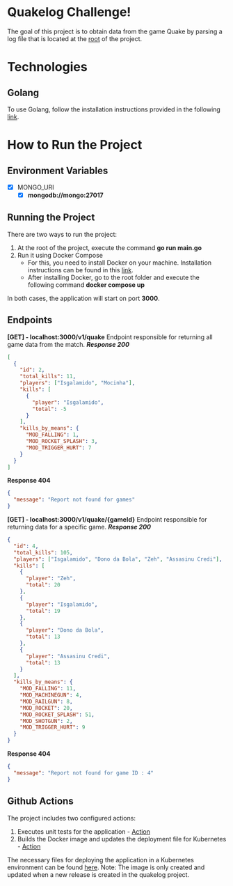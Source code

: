 # Quakelog Challenge!

The goal of this project is to obtain data from the game Quake by parsing a log file that is located at the [root](https://github.com/viniciusfca/quakelog/blob/main/qgames.log) of the project.

# Technologies

## Golang

To use Golang, follow the installation instructions provided in the following [link](https://go.dev/doc/install).

# How to Run the Project

## Environment Variables

- [x] MONGO_URI
  - [x] **mongodb://mongo:27017**

## Running the Project

There are two ways to run the project:

1. At the root of the project, execute the command **go run main.go**
2. Run it using Docker Compose
   - For this, you need to install Docker on your machine. Installation instructions can be found in this [link](https://docs.docker.com/engine/install/).
   - After installing Docker, go to the root folder and execute the following command **docker compose up**

In both cases, the application will start on port **3000**.

## Endpoints

**[GET] - localhost:3000/v1/quake**
Endpoint responsible for returning all game data from the match.
**_Response 200_**

```json
[
  {
    "id": 2,
    "total_kills": 11,
    "players": ["Isgalamido", "Mocinha"],
    "kills": [
      {
        "player": "Isgalamido",
        "total": -5
      }
    ],
    "kills_by_means": {
      "MOD_FALLING": 1,
      "MOD_ROCKET_SPLASH": 3,
      "MOD_TRIGGER_HURT": 7
    }
  }
]
```

**Response 404**

```json
{
  "message": "Report not found for games"
}
```

**[GET] - localhost:3000/v1/quake/{gameId}**
Endpoint responsible for returning data for a specific game.
**_Response 200_**

```json
{
  "id": 4,
  "total_kills": 105,
  "players": ["Isgalamido", "Dono da Bola", "Zeh", "Assasinu Credi"],
  "kills": [
    {
      "player": "Zeh",
      "total": 20
    },
    {
      "player": "Isgalamido",
      "total": 19
    },
    {
      "player": "Dono da Bola",
      "total": 13
    },
    {
      "player": "Assasinu Credi",
      "total": 13
    }
  ],
  "kills_by_means": {
    "MOD_FALLING": 11,
    "MOD_MACHINEGUN": 4,
    "MOD_RAILGUN": 8,
    "MOD_ROCKET": 20,
    "MOD_ROCKET_SPLASH": 51,
    "MOD_SHOTGUN": 2,
    "MOD_TRIGGER_HURT": 9
  }
}
```

**Response 404**

```json
{
  "message": "Report not found for game ID : 4"
}
```

## Github Actions

The project includes two configured actions:

1. Executes unit tests for the application - [Action](https://github.com/viniciusfca/quakelog/blob/main/.github/workflows/go-test.yaml)
2. Builds the Docker image and updates the deployment file for Kubernetes - [Action](https://github.com/viniciusfca/quakelog/blob/main/.github/workflows/docker.yaml)

The necessary files for deploying the application in a Kubernetes environment can be found [here](https://github.com/viniciusfca/k8s/tree/main/quakelog).
Note: The image is only created and updated when a new release is created in the quakelog project.
